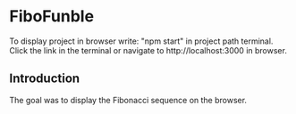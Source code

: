 # FiboFunble
To display project in browser write: "npm start" in project path terminal.
Click the link in the terminal or navigate to http://localhost:3000 in browser.

## Introduction
The goal was to display the Fibonacci sequence on the browser.
